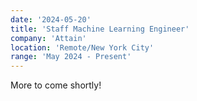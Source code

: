 ```yaml
---
date: '2024-05-20'
title: 'Staff Machine Learning Engineer'
company: 'Attain'
location: 'Remote/New York City'
range: 'May 2024 - Present'
---
```


More to come shortly!
